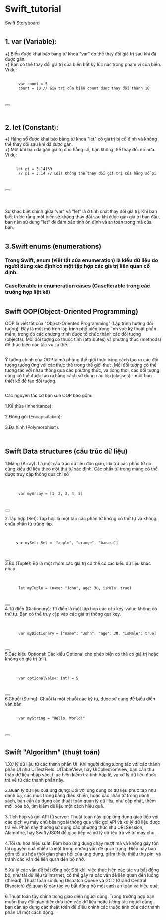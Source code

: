 # Swift_tutorial
Swift Storyboard
#
#

## 1. var (Variable):
+) Biến được khai báo bằng từ khoá "var" có thể thay đổi giá trị sau khi đã được gán.<br>
+) Bạn có thể thay đổi giá trị của biến bất kỳ lúc nào trong phạm vi của biến.<br>
Ví dụ: 
<div class="code-snippet">
  <pre>
    <code>
      var count = 5
      count = 10 // Giá trị của biến count được thay đổi thành 10
    </code>
  </pre>
  <button class="copy-button" data-clipboard-target=".code-snippet"></button>
</div> <br>

#

## 2. let (Constant):
+) Hằng số được khai báo bằng từ khoá "let" có giá trị bị cố định và không thể thay đổi sau khi đã được gán. <br>
+) Một khi bạn đã gán giá trị cho hằng số, bạn không thể thay đổi nó nữa. <br>
Ví dụ:
<div class="code-snippet">
  <pre>
    <code>
     let pi = 3.14159
      // pi = 3.14 // Lỗi! Không thể thay đổi giá trị của hằng số pi
    </code>
  </pre>
  <button class="copy-button" data-clipboard-target=".code-snippet"></button>
</div> <br>

#
Sự khác biệt chính giữa "var" và "let" là ở tính chất thay đổi giá trị. Khi bạn biết trước rằng một biến sẽ không thay đổi sau khi được gán giá trị ban đầu, bạn nên sử dụng "let" để đảm bảo tính ổn định và an toàn trong mã của bạn.
#

#
#

## 3.Swift enums (enumerations)
### Trong Swift, enum (viết tắt của enumeration) là kiểu dữ liệu do người dùng xác định có một tập hợp các giá trị liên quan cố định.
### CaseIterable in enumeration cases (CaseIterable trong các trường hợp liệt kê)



#
#


## Swift OOP(Object-Oriented Programming)
OOP là viết tắt của "Object-Oriented Programming" (Lập trình hướng đối tượng). Đây là một mô hình lập trình phổ biến trong lĩnh vực kỹ thuật phần mềm, trong đó các chương trình được tổ chức thành các đối tượng (objects). Mỗi đối tượng có thuộc tính (attributes) và phương thức (methods) để thực hiện các tác vụ cụ thể. <br> <br>

Ý tưởng chính của OOP là mô phỏng thế giới thực bằng cách tạo ra các đối tượng tương ứng với các thực thể trong thế giới thực. Mỗi đối tượng có thể tương tác với nhau thông qua các phương thức, và đồng thời, các đối tượng cũng có thể được tạo ra bằng cách sử dụng các lớp (classes) - một bản thiết kế để tạo đối tượng. <br> <br>

Các nguyên tắc cơ bản của OOP bao gồm: <br> <br>
1.Kế thừa (Inheritance):<br><br>
2.Đóng gói (Encapsulation):<br><br>
3.Đa hình (Polymorphism): <br><br>

#

## Swift Data structures (cấu trúc dữ liệu)
1.Mảng (Array): Là một cấu trúc dữ liệu đơn giản, lưu trữ các phần tử có cùng kiểu dữ liệu theo một thứ tự xác định. Các phần tử trong mảng có thể được truy cập thông qua chỉ số <br><br>
<div class="code-snippet">
  <pre>
    <code>
      var myArray = [1, 2, 3, 4, 5]
    </code>
  </pre>
  <button class="copy-button" data-clipboard-target=".code-snippet"></button>
</div>

2.Tập hợp (Set): Tập hợp là một tập các phần tử không có thứ tự và không chứa phần tử trùng lặp. <br><br>
<div class="code-snippet">
  <pre>
    <code>
     var mySet: Set<String> = ["apple", "orange", "banana"]
    </code>
  </pre>
  <button class="copy-button" data-clipboard-target=".code-snippet"></button>
</div>
3.Bộ (Tuple): Bộ là một nhóm các giá trị có thể có các kiểu dữ liệu khác nhau. <br><br>
<div class="code-snippet">
  <pre>
    <code>
      let myTuple = (name: "John", age: 30, isMale: true)
    </code>
  </pre>
  <button class="copy-button" data-clipboard-target=".code-snippet"></button>
</div>
4.Từ điển (Dictionary): Từ điển là một tập hợp các cặp key-value không có thứ tự. Bạn có thể truy cập vào các giá trị thông qua key.<br><br>
<div class="code-snippet">
  <pre>
    <code>
      var myDictionary = ["name": "John", "age": 30, "isMale": true]
    </code>
  </pre>
  <button class="copy-button" data-clipboard-target=".code-snippet"></button>
</div>
5.Các kiểu Optional: Các kiểu Optional cho phép biến có thể có giá trị hoặc không có giá trị (nil).<br><br>
<div class="code-snippet">
  <pre>
    <code>
      var optionalValue: Int? = 5
    </code>
  </pre>
  <button class="copy-button" data-clipboard-target=".code-snippet"></button>
</div>
6.Chuỗi (String): Chuỗi là một chuỗi các ký tự, được sử dụng để biểu diễn văn bản.
<div class="code-snippet">
  <pre>
    <code>
      var myString = "Hello, World!"
    </code>
  </pre>
  <button class="copy-button" data-clipboard-target=".code-snippet"></button>
</div>
       
#


## Swift "Algorithm" (thuật toán)
1.Xử lý dữ liệu từ các thành phần UI: Khi người dùng tương tác với các thành phần UI như UITextField, UITableView, hay UICollectionView, bạn cần thu thập dữ liệu nhập vào, thực hiện kiểm tra tính hợp lệ, và xử lý dữ liệu được trả về từ các thành phần này. <br><br>
2.Quản lý dữ liệu của ứng dụng: Đối với ứng dụng có dữ liệu phức tạp như danh bạ, các mục trong bảng điều khiển, hoặc các phần tử trong danh sách, bạn cần áp dụng các thuật toán quản lý dữ liệu, như cập nhật, thêm mới, xóa bỏ, tìm kiếm dữ liệu một cách hiệu quả.<br><br>
3.Tích hợp và gọi API từ server: Thuật toán này giúp ứng dụng giao tiếp với các dịch vụ máy chủ bên ngoài thông qua việc gọi API và xử lý dữ liệu được trả về. Phần này thường sử dụng các phương thức như URLSession, Alamofire, hay SwiftyJSON để giao tiếp và xử lý dữ liệu trả về từ máy chủ.<br><br>
4.Tối ưu hóa hiệu suất: Đảm bảo ứng dụng chạy mượt mà và không gây tốn tài nguyên quá nhiều là một trong những vấn đề quan trọng. Điều này bao gồm tối ưu hóa thời gian phản hồi của ứng dụng, giảm thiểu thiêu thụ pin, và tránh các vấn đề liên quan đến bộ nhớ.<br><br>
5.Xử lý các vấn đề bất đồng bộ: Đôi khi, việc thực hiện các tác vụ bất đồng bộ, như tải dữ liệu từ internet, có thể gây ra các vấn đề liên quan đến luồng (thread). Thuật toán sử dụng Dispatch Queue và GCD (Grand Central Dispatch) để quản lý các tác vụ bất đồng bộ một cách an toàn và hiệu quả.<br><br>
6.Thuật toán tùy chỉnh trong giao diện người dùng: Trong trường hợp bạn muốn thay đổi giao diện dựa trên các dữ liệu hoặc tương tác người dùng, bạn cần áp dụng các thuật toán để điều chỉnh các thuộc tính của các thành phần UI một cách động.




